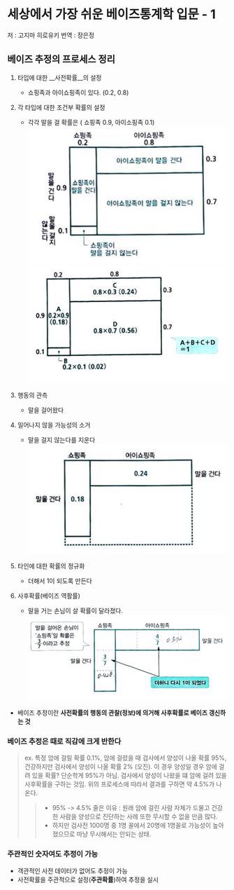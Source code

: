 # 세상에서 가장 쉬운 베이즈통계학 입문 - 1

저 : 고지마 히로유키
번역 : 장은정

## 베이즈 추정의 프로세스 정리

1. 타입에 대한 __사전확률__의 설정
    - 쇼핑족과 아이쇼핑족이 있다. (0.2, 0.8)
2. 각 타입에 대한 조건부 확률의 설정
    - 각각 말을 걸 확률은 ( 쇼핑족 0.9, 아이소핑족 0.1)
![면적으로 표헌](images/basicbayes_1.png)
![면적으로 표현](images/basicbayes_2.png)

3. 행동의 관측
    - 말을 걸어왔다
4. 일어나지 않을 가능성의 소거
    - 말을 걸지 않는다를 지운다
    ![면적으로 표현](images/basicbayes_3.png)
5. 타인에 대한 확률의 정규화
    - 더해서 1이 되도록 만든다
6. 사후확률(베이즈 역활률)
    - 말을 거는 손님이 살 확률이 달라졌다.
    ![면적으로 표현](images/basicbayes_4.png)

- 베이즈 추정이란 __사전확률의 행동의 관찰(정보)에 의거해 사후확률로 베이즈 갱신하는 것__

### 베이즈 추정은 때로 직감에 크게 반한다
> ex. 특정 암에 걸릴 확률 0.1%, 암에 걸렸을 때 검사에서 양성이 나올 확률 95%, 건강하지만 검사에서 양성이 나올 확률 2% (오진). 이 경우 양성일 경우 암에 걸려 있을 확률?
> 단순학게 95%가 아님.
> 검사에서 양성이 나왔을 떄 암에 걸려 있을 사후확률을 구하는 것임.
> 위의 프로세스에 따라서 결과를 구하면 약 4.5%가 나온다.
>
>> - 95% -> 4.5% 줄은 이유 : 원래 암에 걸린 사람 자체가 드물고 건강한 사람을 양성으로 진단하는 사례 또한 무시할 수 없을 만큼 많다.
>> - 하지만 검사전 1000명 중 1명 꼴에서 20명에 1명꼴로 가능성이 높아졌으므로 마냥 무시해서는 안되는 상태. 

### 주관적인 숫자여도 추정이 가능
- 객관적인 사전 데이터가 없어도 추정이 가능
- 사전확률을 주관적으로 설정(__주관확률__)하여 추정을 실시